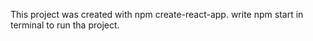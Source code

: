 This project was created with npm create-react-app.
write npm start in terminal to run tha project.
